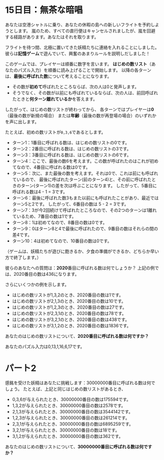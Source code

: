 # 15日目：無茶な暗唱 #

あなたは空港シャトルに乗り、あなたの休暇の島への新しいフライトを予約しようとします。
嵐のため、すべての直行便はキャンセルされましたが、嵐を回避する経路があります。あなたはそれを取ります。

フライトを待つ間、北極に置いてきた妖精たちに連絡を入れることにしました。
彼らは**記憶ゲーム**で遊んでいて、興奮のあまりルールを説明しだしました！

このゲームでは、プレイヤーは順番に数字を言います。
**はじめの数リスト**（あなたのパズル入力）を順番に読み上げることで開始します。
以降の各ターンは、**最後に呼ばれた数**について考えることになります。

- その数が**初めて**呼ばれたところならば、次の人は0と発声します。
- そうでなく、その数が以前にも呼ばれているならば、次の人は、前回呼ばれたときと**何ターン離れているか**を答えます。

したがって、はじめの数リストが終わってから、
各ターンではプレイヤーは**0**（最後の数が新規の場合）
または**年齢**（最後の数が再登場の場合）のいずれかを声に出します。

たとえば、初めの数リストが`0,3,6`であるとします。

- ターン1：1番目に呼ばれる数は、はじめの数リストの0です。
- ターン2：2番目に呼ばれる数は、はじめの数リストの3です。
- ターン3：3番目に呼ばれる数は、はじめの数リストの6です。
- ターン4：ここで、最後の数6を考えます。この数が呼ばれたのはこれが初めてなので、4番目に呼ばれる数は0です。
- ターン5：次に、また最後の数を考えます。それは0で、これは前にも呼ばれているので、
最後に呼ばれたターン(前のターン4)と、その前に呼ばれたときのターン(ターン1)の差を次は呼ぶことになります。
したがって、5番目に呼ばれる数は4 - 1 = 3です。
- ターン6：最後に呼ばれた数3もまた以前にも呼ばれたことがあり、最近ではターン5と2です。
したがって、6番目の数は 5 - 2 = 3です。
- ターン7：3が今2回続けて呼ばれたところなので、その2つのターンは1離れているため、7番目の数は1です。
- ターン8：1は初めてなので、8番目の数は0です。
- ターン9：0はターン8と4で最後に呼ばれたので、9番目の数はそれらの間の差4です。
- ターン10：4は初めてなので、10番目の数は0です。

（ゲームは、妖精たちが遊びに飽きるか、夕食の準備ができるか、どちらか早い方で終了します。）

彼らのあなたへの質問は：**2020**番目に呼ばれる数は何でしょうか？
上記の例では、2020番目の数は436になります。

さらにいくつかの例を示します。

- はじめの数リストが1,3,2のとき、2020番目の数は1です。
- はじめの数リストが2,1,3のとき、2020番目の数は10です。
- はじめの数リストが1,2,3のとき、2020番目の数は27です。
- はじめの数リストが2,3,1のとき、2020番目の数は78です。
- はじめの数リストが3,2,1のとき、2020番目の数は438です。
- はじめの数リストが3,1,2のとき、2020番目の数は1836です。

あなたのはじめの数リストについて、**2020番目に呼ばれる数は何ですか？**

あなたのパズル入力は0,13,1,16,6,17です。

# パート2 #

感銘を受けた妖精はあなたに挑戦します：30000000番目に呼ばれる数は何でしょう。
たとえば、上記と同じはじめの数リストがあるとき、

- 0,3,6が与えられたとき、30000000番目の数は175594です。
- 1,3,2が与えられたとき、30000000番目の数は2578です。
- 2,1,3が与えられたとき、30000000番目の数は3544142です。
- 1,2,3が与えられたとき、30000000番目の数は261214です。
- 2,3,1が与えられたとき、30000000番目の数は6895259です。
- 3,2,1が与えられたとき、30000000番目の数は18です。
- 3,1,2が与えられたとき、30000000番目の数は362です。

あなたのはじめの数リストについて、**30000000番目に呼ばれる数は何ですか？**
